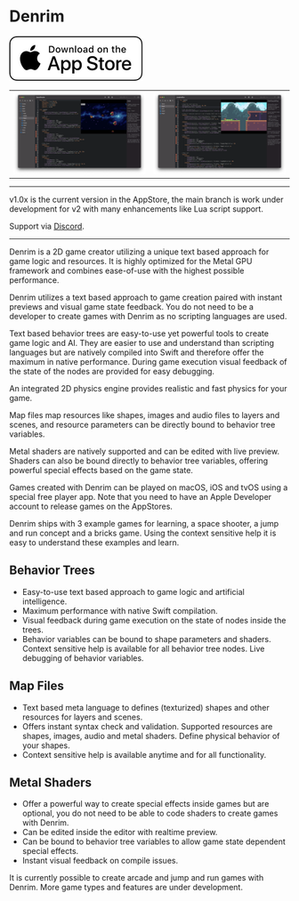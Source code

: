 # Denrim

[![AppStore](images/appstore.svg)](https://apps.apple.com/us/app/denrim/id1529774186)

<table><tr>
<td> <img src="images/screen.png" alt="Screen 1" style="width: 500px;"/> </td>
<td> <img src="images/screen2.png" alt="Screen 2" style="width: 500px;"/> </td>
</tr></table>

---

v1.0x is the current version in the AppStore, the main branch is work under development for v2 with many enhancements like Lua script support.

Support via [Discord](https://discord.gg/BNHVE92b).

---

Denrim is a 2D game creator utilizing a unique text based approach for game logic and resources. It is highly optimized for the Metal GPU framework and combines ease-of-use with the highest possible performance.

Denrim utilizes a text based approach to game creation paired with instant previews and visual game state feedback. You do not need to be a developer to create games with Denrim as no scripting languages are used. 

Text based behavior trees are easy-to-use yet powerful tools to create game logic and AI. They are easier to use and  understand than scripting languages but are natively compiled into Swift and therefore offer the maximum in native performance. During game execution visual feedback of the state of the nodes are provided for easy debugging.

An integrated 2D physics engine provides realistic and fast physics for your game.

Map files map resources like shapes, images and audio files to layers and scenes, and resource parameters can be directly bound to behavior tree variables.

Metal shaders are natively supported and can be edited with live preview. Shaders can also be bound directly to behavior tree variables, offering powerful special effects based on the game state.

Games created with Denrim can be played on macOS, iOS and tvOS using a special free player app. Note that you need to have an Apple Developer account to release games on the AppStores.

Denrim ships with 3 example games for learning, a space shooter, a jump and run concept and a bricks game. Using the context sensitive help it is easy to understand these examples and learn.

## Behavior Trees

* Easy-to-use text based approach to game logic and artificial intelligence.
* Maximum performance with native Swift compilation.
* Visual feedback during game execution on the state of nodes inside the trees.
* Behavior variables can be bound to shape parameters and shaders.
Context sensitive help is available for all behavior tree nodes.
Live debugging of behavior variables.

## Map Files

* Text based meta language to defines (texturized) shapes and other resources for layers and scenes.
* Offers instant syntax check and validation.
Supported resources are shapes, images, audio and metal shaders.
Define physical behavior of your shapes.
* Context sensitive help is available anytime and for all functionality.

## Metal Shaders

* Offer a powerful way to create special effects inside games but are optional, you do not need to be able to code shaders to create games with Denrim.
* Can be edited inside the editor with realtime preview.
* Can be bound to behavior tree variables to allow game state dependent special effects.
* Instant visual feedback on compile issues.

It is currently possible to create arcade and jump and run games with Denrim. More game types and features are under development.
